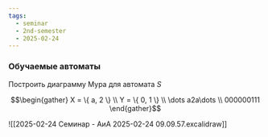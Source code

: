 ```yaml
---
tags:
  - seminar
  - 2nd-semester
  - 2025-02-24
---
```


### Обучаемые автоматы

Построить диаграмму Мура для автомата $S$

$$\begin{gather}
X = \{ a, 2 \} \\
Y = \{ 0, 1 \} \\
\dots a2a\dots \\
000000111
\end{gather}$$

![[2025-02-24 Семинар - АиА 2025-02-24 09.09.57.excalidraw]]

